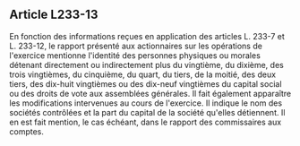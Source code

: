 Article L233-13
----
En fonction des informations reçues en application des articles L. 233-7 et L.
233-12, le rapport présenté aux actionnaires sur les opérations de l'exercice
mentionne l'identité des personnes physiques ou morales détenant directement ou
indirectement plus du vingtième, du dixième, des trois vingtièmes, du cinquième,
du quart, du tiers, de la moitié, des deux tiers, des dix-huit vingtièmes ou des
dix-neuf vingtièmes du capital social ou des droits de vote aux assemblées
générales. Il fait également apparaître les modifications intervenues au cours
de l'exercice. Il indique le nom des sociétés contrôlées et la part du capital
de la société qu'elles détiennent. Il en est fait mention, le cas échéant, dans
le rapport des commissaires aux comptes.

